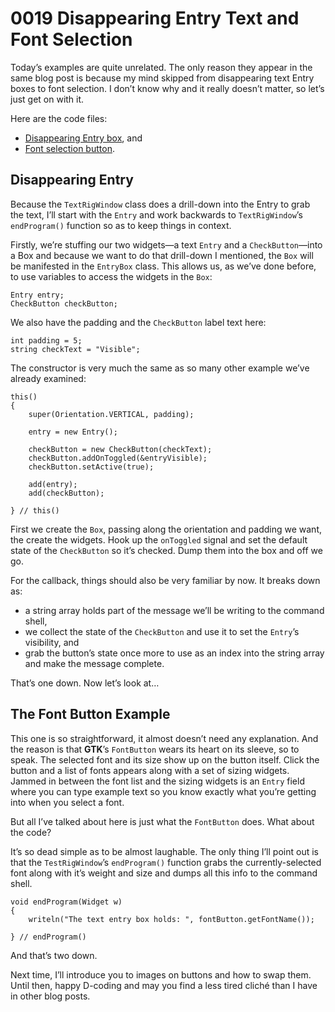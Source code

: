 # 0019 Disappearing Entry Text and Font Selection

Today’s examples are quite unrelated. The only reason they appear in the same blog post is because my mind skipped from disappearing text Entry boxes to font selection. I don’t know why and it really doesn’t matter, so let’s just get on with it.

Here are the code files:

- [Disappearing Entry box](https://github.com/rontarrant/gtkDcoding/blob/master/006_text/text_006_04_disappearing_entry.d), and
- [Font selection button](https://github.com/rontarrant/gtkDcoding/blob/master/006_text/text_006_05_fontbutton.d).

## Disappearing Entry

Because the `TextRigWindow` class does a drill-down into the Entry to grab the text, I’ll start with the `Entry` and work backwards to `TextRigWindow`’s `endProgram()` function so as to keep things in context.

Firstly, we’re stuffing our two widgets—a text `Entry` and a `CheckButton`—into a Box and because we want to do that drill-down I mentioned, the `Box` will be manifested in the `EntryBox` class. This allows us, as we’ve done before, to use variables to access the widgets in the `Box`:

	Entry entry;
	CheckButton checkButton;

We also have the padding and the `CheckButton` label text here:

	int padding = 5;
	string checkText = "Visible";

The constructor is very much the same as so many other example we’ve already examined:

	this()
	{
		super(Orientation.VERTICAL, padding);
		
		entry = new Entry();
		
		checkButton = new CheckButton(checkText);
		checkButton.addOnToggled(&entryVisible);
		checkButton.setActive(true);
				
		add(entry);
		add(checkButton);
		
	} // this()

First we create the `Box`, passing along the orientation and padding we want, the create the widgets. Hook up the `onToggled` signal and set the default state of the `CheckButton` so it’s checked. Dump them into the box and off we go.

For the callback, things should also be very familiar by now. It breaks down as:

- a string array holds part of the message we’ll be writing to the command shell,
- we collect the state of the `CheckButton` and use it to set the `Entry`’s visibility, and
- grab the button’s state once more to use as an index into the string array and make the message complete.

That’s one down. Now let’s look at…

## The Font Button Example

This one is so straightforward, it almost doesn’t need any explanation. And the reason is that **GTK**’s `FontButton` wears its heart on its sleeve, so to speak. The selected font and its size show up on the button itself. Click the button and a list of fonts appears along with a set of sizing widgets. Jammed in between the font list and the sizing widgets is an `Entry` field where you can type example text so you know exactly what you’re getting into when you select a font.

But all I’ve talked about here is just what the `FontButton` does. What about the code?

It’s so dead simple as to be almost laughable. The only thing I’ll point out is that the `TestRigWindow`’s `endProgram()` function grabs the currently-selected font along with it’s weight and size and dumps all this info to the command shell.

	void endProgram(Widget w)
	{
		writeln("The text entry box holds: ", fontButton.getFontName());
		
	} // endProgram()

And that’s two down.

Next time, I’ll introduce you to images on buttons and how to swap them. Until then, happy D-coding and may you find a less tired cliché than I have in other blog posts.

